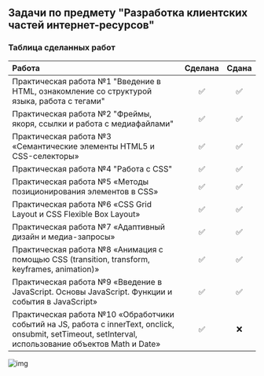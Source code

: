 ## Задачи по предмету "Разработка клиентских частей интернет-ресурсов"
### Таблица сделанных работ
| Работа      |    Сделана   |     Сдана     |
| :---        |    :----:    |     :---:     |
| Практическая работа №1 "Введение в HTML, ознакомление со структурой языка, работа с тегами"       | ✅|✅|
| Практическая работа №2 "Фреймы, якоря, ссылки и работа с медиафайлами"                            | ✅|✅|
| Практическая работа №3 «Семантические элементы HTML5 и CSS-селекторы»                             | ✅|✅|
| Практическая работа №4 "Работа с CSS"                                                             | ✅|✅|
| Практическая работа №5 «Методы позиционирования элементов в CSS»                                  | ✅|✅|
| Практическая работа №6 «CSS Grid Layout и CSS Flexible Box Layout»                                | ✅|✅|
| Практическая работа №7 «Адаптивный дизайн и медиа-запросы»                                        | ✅|✅|
| Практическая работа №8 «Анимация с помощью CSS (transition, transform, keyframes, animation)»     | ✅|✅|
| Практическая работа №9 «Введение в JavaScript. Основы JavaScript. Функции и события в JavaScript» | ✅|✅|
| Практическая работа №10 «Обработчики событий на JS, работа с innerText, onclick, onsubmit, setTimeout, setInterval, использование объектов Math и Date» | ✅|❌|


![img](https://media2.giphy.com/media/yYSSBtDgbbRzq/giphy.gif?cid=ecf05e47gdihufmx7yvl1pij9zipaoacjoxndpxsoo79uo2r&rid=giphy.gif&ct=g)
